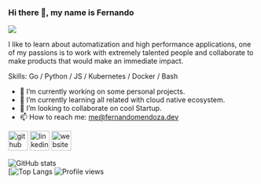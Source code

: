 ### Hi there 👋, my name is Fernando
![](https://i.pinimg.com/originals/a1/9d/14/a19d149acd516549f0a2ac035b88cd35.gif)

I like to learn about automatization and high performance applications, one of my passions is to work with extremely talented people and collaborate to make products that would make an immediate impact.

Skills: Go / Python / JS / Kubernetes / Docker / Bash

- 🔭 I’m currently working on some personal projects. 
- 🌱 I’m currently learning all related with cloud native ecosystem. 
- 👯 I’m looking to collaborate on cool Startup. 
- 📫 How to reach me: me@fernandomendoza.dev 


[<img src='https://cdn.jsdelivr.net/npm/simple-icons@3.0.1/icons/github.svg' alt='github' height='40'>](https://github.com/fernando-mendoza)  [<img src='https://cdn.jsdelivr.net/npm/simple-icons@3.0.1/icons/linkedin.svg' alt='linkedin' height='40'>](https://www.linkedin.com/in/fernando-mendoza-0b438b1a6/)  [<img src='https://cdn.jsdelivr.net/npm/simple-icons@3.0.1/icons/icloud.svg' alt='website' height='40'>](https://fernandomendoza.dev)  

![GitHub stats](https://github-readme-stats.vercel.app/api?username=fernando-mendoza&show_icons=true)  
[![Top Langs](https://github-readme-stats.vercel.app/api/top-langs/?username=fernando-mendoza&layout=compact&theme=dark)
![Profile views](https://gpvc.arturio.dev/fernando-mendoza)  
